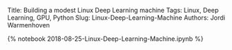 Title: Building a modest Linux Deep Learning machine
Tags: Linux, Deep Learning, GPU, Python
Slug: Linux-Deep-Learning-Machine
Authors: Jordi Warmenhoven

{% notebook 2018-08-25-Linux-Deep-Learning-Machine.ipynb %}  
